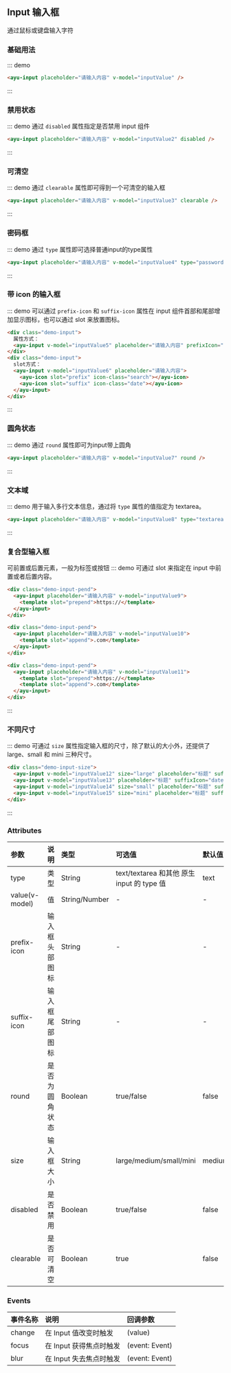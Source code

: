 ## Input 输入框
通过鼠标或键盘输入字符
### 基础用法
::: demo
``` html
<ayu-input placeholder="请输入内容" v-model="inputValue" />
```
:::

### 禁用状态
::: demo 通过 `disabled` 属性指定是否禁用 input 组件
``` html
<ayu-input placeholder="请输入内容" v-model="inputValue2" disabled />
```
:::

### 可清空
::: demo 通过 `clearable` 属性即可得到一个可清空的输入框
``` html
<ayu-input placeholder="请输入内容" v-model="inputValue3" clearable />
```
:::

### 密码框
::: demo 通过 `type` 属性即可选择普通input的type属性
``` html
<ayu-input placeholder="请输入内容" v-model="inputValue4" type="password" />
```
:::

### 带 icon 的输入框
::: demo 可以通过 `prefix-icon` 和 `suffix-icon` 属性在 input 组件首部和尾部增加显示图标，也可以通过 slot 来放置图标。
``` html
<div class="demo-input">
  属性方式：
  <ayu-input v-model="inputValue5" placeholder="请输入内容" prefixIcon="search" suffixIcon="date"></ayu-input>
</div>
<div class="demo-input">
  slot方式：
  <ayu-input v-model="inputValue6" placeholder="请输入内容">
    <ayu-icon slot="prefix" icon-class="search"></ayu-icon>
    <ayu-icon slot="suffix" icon-class="date"></ayu-icon>
  </ayu-input>
</div>
```
:::

### 圆角状态
::: demo 通过 `round` 属性即可为input带上圆角
``` html
<ayu-input placeholder="请输入内容" v-model="inputValue7" round />
```
:::

### 文本域
::: demo 用于输入多行文本信息，通过将 `type` 属性的值指定为 textarea。
``` html
<ayu-input placeholder="请输入内容" v-model="inputValue8" type="textarea" />
```
:::

### 复合型输入框
可前置或后置元素，一般为标签或按钮
::: demo 可通过 slot 来指定在 input 中前置或者后置内容。
``` html
<div class="demo-input-pend">
  <ayu-input placeholder="请输入内容" v-model="inputValue9">
    <template slot="prepend">https://</template>
  </ayu-input>
</div>

<div class="demo-input-pend">
  <ayu-input placeholder="请输入内容" v-model="inputValue10">
    <template slot="append">.com</template>
  </ayu-input>
</div>

<div class="demo-input-pend">
  <ayu-input placeholder="请输入内容" v-model="inputValue11">
    <template slot="prepend">https://</template>
    <template slot="append">.com</template>
  </ayu-input>
</div>
```
:::

### 不同尺寸
::: demo 可通过 `size` 属性指定输入框的尺寸，除了默认的大小外，还提供了 large、small 和 mini 三种尺寸。
``` html
<div class="demo-input-size">
  <ayu-input v-model="inputValue12" size="large" placeholder="标题" suffixIcon="date"></ayu-input>
  <ayu-input v-model="inputValue13" placeholder="标题" suffixIcon="date"></ayu-input>
  <ayu-input v-model="inputValue14" size="small" placeholder="标题" suffixIcon="date"></ayu-input>
  <ayu-input v-model="inputValue15" size="mini" placeholder="标题" suffixIcon="date"></ayu-input>
</div>
```
:::

### Attributes
|参数|说明|类型|可选值|默认值
|:---|:---|:---|:---|:---
|type|类型|String|text/textarea 和其他 原生 input 的 type 值|text
|value(v-model)|值|String/Number|-|-
|prefix-icon|输入框头部图标|String|-|-
|suffix-icon|输入框尾部图标|String|-|-
|round|是否为圆角状态|Boolean|true/false|false
|size|输入框大小|String|large/medium/small/mini|medium
|disabled|是否禁用|Boolean|true/false|false
|clearable|是否可清空|Boolean|true|false

### Events
事件名称|说明|回调参数
:---|:---|:---
change|在 Input 值改变时触发|(value)
focus|在 Input 获得焦点时触发|(event: Event)
blur|	在 Input 失去焦点时触发|(event: Event)
<script>
export default {
  data() {
    return {
      inputValue: '',
      inputValue2: '',
      inputValue3: '',
      inputValue4: '',
      inputValue5: '',
      inputValue6: '',
      inputValue7: '',
      inputValue8: '',
      inputValue9: '',
      inputValue10: '',
      inputValue11: '',
      inputValue12: '',
      inputValue13: '',
      inputValue14: '',
      inputValue15: '',
    }
  },
  methods: {
    changeinput() {
      console.log('this is change');
    }
  }
}
</script>